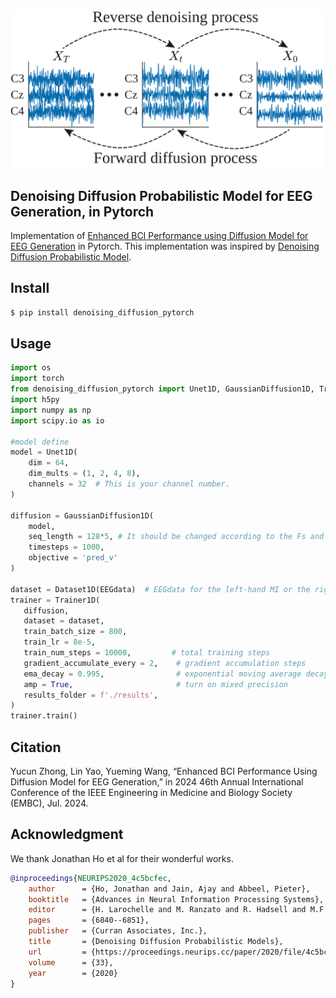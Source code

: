 <img src="./images/method.svg" width="500px"></img>

## Denoising Diffusion Probabilistic Model for EEG Generation, in Pytorch 

Implementation of <a href="https://arxiv.org/">Enhanced BCI Performance using Diffusion Model for EEG Generation</a> in Pytorch. This implementation was inspired by <a href="https://arxiv.org/abs/2006.11239">Denoising Diffusion Probabilistic Model</a>.

## Install

```bash
$ pip install denoising_diffusion_pytorch
```

## Usage
```python
import os
import torch
from denoising_diffusion_pytorch import Unet1D, GaussianDiffusion1D, Trainer1D, Dataset1D
import h5py
import numpy as np
import scipy.io as io

#model define
model = Unet1D(
    dim = 64,
    dim_mults = (1, 2, 4, 8),
    channels = 32  # This is your channel number.
)

diffusion = GaussianDiffusion1D(
    model,
    seq_length = 128*5, # It should be changed according to the Fs and task duration.
    timesteps = 1000,
    objective = 'pred_v'
)

dataset = Dataset1D(EEGdata)  # EEGdata for the left-hand MI or the right-hand MI.
trainer = Trainer1D(
   diffusion,
   dataset = dataset,
   train_batch_size = 800,
   train_lr = 8e-5,
   train_num_steps = 10000,         # total training steps
   gradient_accumulate_every = 2,    # gradient accumulation steps
   ema_decay = 0.995,                # exponential moving average decay
   amp = True,                       # turn on mixed precision
   results_folder = f'./results',
)
trainer.train()
```
## Citation
Yucun Zhong, Lin Yao, Yueming Wang, “Enhanced BCI Performance Using Diffusion Model for EEG Generation,” in 2024 46th Annual International Conference of the IEEE Engineering in Medicine and Biology Society (EMBC), Jul. 2024.


## Acknowledgment
We thank Jonathan Ho et al for their wonderful works.
```bibtex
@inproceedings{NEURIPS2020_4c5bcfec,
    author      = {Ho, Jonathan and Jain, Ajay and Abbeel, Pieter},
    booktitle   = {Advances in Neural Information Processing Systems},
    editor      = {H. Larochelle and M. Ranzato and R. Hadsell and M.F. Balcan and H. Lin},
    pages       = {6840--6851},
    publisher   = {Curran Associates, Inc.},
    title       = {Denoising Diffusion Probabilistic Models},
    url         = {https://proceedings.neurips.cc/paper/2020/file/4c5bcfec8584af0d967f1ab10179ca4b-Paper.pdf},
    volume      = {33},
    year        = {2020}
}
```
